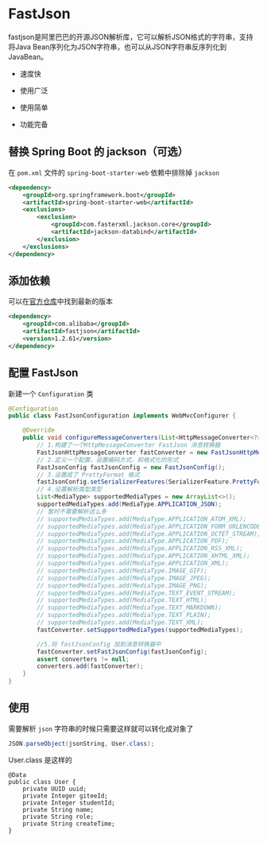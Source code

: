 # FastJson

fastjson是阿里巴巴的开源JSON解析库，它可以解析JSON格式的字符串，支持将Java Bean序列化为JSON字符串，也可以从JSON字符串反序列化到JavaBean。

- 速度快

- 使用广泛

- 使用简单

- 功能完备



## 替换 Spring Boot 的 jackson（可选）

在 `pom.xml` 文件的 `spring-boot-starter-web` 依赖中排除掉 `jackson`

```xml
<dependency>
    <groupId>org.springframework.boot</groupId>
    <artifactId>spring-boot-starter-web</artifactId>
    <exclusions>
        <exclusion>
            <groupId>com.fasterxml.jackson.core</groupId>
            <artifactId>jackson-databind</artifactId>
        </exclusion>
    </exclusions>
</dependency>
```



## 添加依赖

可以在[官方仓库](https://github.com/alibaba/fastjson)中找到最新的版本

```xml
<dependency>
    <groupId>com.alibaba</groupId>
    <artifactId>fastjson</artifactId>
    <version>1.2.61</version>
</dependency>
```



## 配置 FastJson

新建一个 `Configuration` 类

```java
@Configuration
public class FastJsonConfiguration implements WebMvcConfigurer {

    @Override
    public void configureMessageConverters(List<HttpMessageConverter<?>> converters) {
        // 1.构建了一个HttpMessageConverter FastJson 消息转换器
        FastJsonHttpMessageConverter fastConverter = new FastJsonHttpMessageConverter();
        // 2.定义一个配置，设置编码方式，和格式化的形式
        FastJsonConfig fastJsonConfig = new FastJsonConfig();
        // 3.设置成了 PrettyFormat 格式
        fastJsonConfig.setSerializerFeatures(SerializerFeature.PrettyFormat);
        // 4.设置解析类型类型
        List<MediaType> supportedMediaTypes = new ArrayList<>();
        supportedMediaTypes.add(MediaType.APPLICATION_JSON);
        // 暂时不需要解析这么多
        // supportedMediaTypes.add(MediaType.APPLICATION_ATOM_XML);
        // supportedMediaTypes.add(MediaType.APPLICATION_FORM_URLENCODED);
        // supportedMediaTypes.add(MediaType.APPLICATION_OCTET_STREAM);
        // supportedMediaTypes.add(MediaType.APPLICATION_PDF);
        // supportedMediaTypes.add(MediaType.APPLICATION_RSS_XML);
        // supportedMediaTypes.add(MediaType.APPLICATION_XHTML_XML);
        // supportedMediaTypes.add(MediaType.APPLICATION_XML);
        // supportedMediaTypes.add(MediaType.IMAGE_GIF);
        // supportedMediaTypes.add(MediaType.IMAGE_JPEG);
        // supportedMediaTypes.add(MediaType.IMAGE_PNG);
        // supportedMediaTypes.add(MediaType.TEXT_EVENT_STREAM);
        // supportedMediaTypes.add(MediaType.TEXT_HTML);
        // supportedMediaTypes.add(MediaType.TEXT_MARKDOWN);
        // supportedMediaTypes.add(MediaType.TEXT_PLAIN);
        // supportedMediaTypes.add(MediaType.TEXT_XML);
        fastConverter.setSupportedMediaTypes(supportedMediaTypes);

        //5.将 fastJsonConfig 加到消息转换器中
        fastConverter.setFastJsonConfig(fastJsonConfig);
        assert converters != null;
        converters.add(fastConverter);
    }
}
```



## 使用

需要解析 `json` 字符串的时候只需要这样就可以转化成对象了

```java
JSON.parseObject(jsonString, User.class);
```

User.class 是这样的

```
@Data
public class User {
    private UUID uuid;
    private Integer giteeId;
    private Integer studentId;
    private String name;
    private String role;
    private String createTime;
}
```

